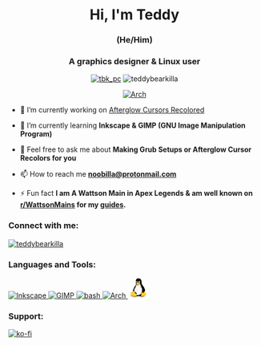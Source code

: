 <h1 align="center">Hi, I'm Teddy</h1>
<h3 align="center">(He/Him)</h3>
<h3 align="center">A graphics designer & Linux user</h3>

<p align="center"><a href="https://twitter.com/tbk_pc" target="blank"><img src="https://img.shields.io/twitter/follow/tbk_pc?logo=twitter&style=for-the-badge" alt="tbk_pc" /></a>  <img src="https://komarev.com/ghpvc/?username=teddybearkilla&label=Profile%20views&color=0e75b6&style=flat" alt="teddybearkilla"/></p>
<p align="center"><a href="https://xerolinux.xyz/" target="_blank" rel="noreferrer"> <img src="https://www.vectorlogo.zone/logos/archlinux/archlinux-icon.svg" alt="Arch" width="40" height="40"/></a></p>

<!---<p align="left"> <a href="https://github.com/ryo-ma/github-profile-trophy"><img src="https://github-profile-trophy.vercel.app/?username=teddybearkilla" alt="teddybearkilla" /></a> </p>--->

- 🔭 I’m currently working on [Afterglow Cursors Recolored](https://github.com/TeddyBearKilla/Afterglow-Cursors-Recolored)
</a>

- 🌱 I’m currently learning **Inkscape & GIMP (GNU Image Manipulation Program)**

- 💬 Feel free to ask me about **Making Grub Setups or Afterglow Cursor Recolors for you**

- 📫 How to reach me **noobilla@protonmail.com**

- ⚡ Fun fact **I am A Wattson Main in Apex Legends & am well known on [r/WattsonMains](https://www.reddit.com/r/WattsonMains/) for my [guides](https://www.reddit.com/r/WattsonMains/comments/ql8tiv/tips_i_give_everyone_starting_out_as_wattson/).**

<h3 align="left">Connect with me:</h3>
<p align="left">
<!--<a href="https://twitter.com/tbk_pc" target="blank"><img align="center" src="https://raw.githubusercontent.com/rahuldkjain/github-profile-readme-generator/master/src/images/icons/Social/twitter.svg" alt="tbk_pc" height="30" width="40" /></a>-->
<a href="https://www.youtube.com/@TeddyBearKilla" target="blank"><img align="center" src="https://raw.githubusercontent.com/rahuldkjain/github-profile-readme-generator/master/src/images/icons/Social/youtube.svg" alt="teddybearkilla" height="30" width="40" /></a>
</p>

<h3 align="left">Languages and Tools:</h3>
<p align="left"> <a href="https://inkscape.org/" target="_blank" rel="noreferrer"> <img src="https://www.vectorlogo.zone/logos/inkscape/inkscape-icon.svg" alt="Inkscape" width="40" height="40"/> </a> <a href="https://www.gimp.org/" target="_blank" rel="noreferrer"> <img src="https://www.vectorlogo.zone/logos/gimp/gimp-icon.svg" alt="GIMP" width="40" height="40"/> </a> <a href="https://www.gnu.org/software/bash/" target="_blank" rel="noreferrer"> <img src="https://www.vectorlogo.zone/logos/gnu_bash/gnu_bash-icon.svg" alt="bash" width="40" height="40"/> </a> <a href="https://xerolinux.xyz/" target="_blank" rel="noreferrer"> <img src="https://www.vectorlogo.zone/logos/archlinux/archlinux-icon.svg" alt="Arch" width="40" height="40"/> </a> <a href="https://www.linux.org/" target="_blank" rel="noreferrer"> <img src="https://raw.githubusercontent.com/devicons/devicon/master/icons/linux/linux-original.svg" alt="linux" width="40" height="40"/> </a> </p></p>

<h3 align="left">Support:</h3>

[![ko-fi](https://www.vectorlogo.zone/logos/ko-fi/ko-fi-icon.svg)](https://ko-fi.com/D1D5ERHKP)

<!---<p><img align="left" src="https://github-readme-stats.vercel.app/api/top-langs?username=teddybearkilla&show_icons=true&locale=en&layout=compact" alt="teddybearkilla" /></p>

<p>&nbsp;<img align="center" src="https://github-readme-stats.vercel.app/api?username=teddybearkilla&show_icons=true&locale=en" alt="teddybearkilla" /></p>

<p><img align="center" src="https://github-readme-streak-stats.herokuapp.com/?user=teddybearkilla&" alt="teddybearkilla" /></p>--->


